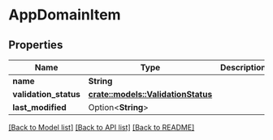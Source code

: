 # AppDomainItem

## Properties

Name | Type | Description | Notes
------------ | ------------- | ------------- | -------------
**name** | **String** |  | 
**validation_status** | [**crate::models::ValidationStatus**](ValidationStatus.md) |  | 
**last_modified** | Option<**String**> |  | [optional]

[[Back to Model list]](../README.md#documentation-for-models) [[Back to API list]](../README.md#documentation-for-api-endpoints) [[Back to README]](../README.md)


